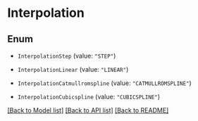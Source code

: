 # Interpolation

## Enum


* `InterpolationStep` (value: `"STEP"`)

* `InterpolationLinear` (value: `"LINEAR"`)

* `InterpolationCatmullromspline` (value: `"CATMULLROMSPLINE"`)

* `InterpolationCubicspline` (value: `"CUBICSPLINE"`)


[[Back to Model list]](../README.md#documentation-for-models) [[Back to API list]](../README.md#documentation-for-api-endpoints) [[Back to README]](../README.md)


